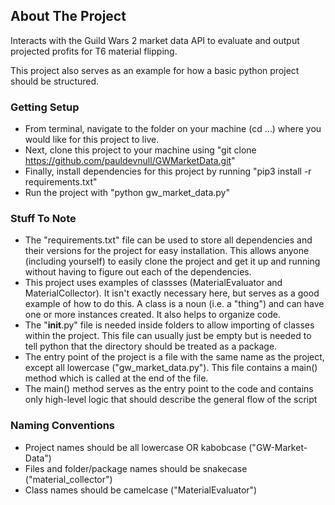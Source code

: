 ## About The Project

Interacts with the Guild Wars 2 market data API to evaluate and output projected profits for T6 material flipping.

This project also serves as an example for how a basic python project should be structured.

### Getting Setup
* From terminal, navigate to the folder on your machine (cd ...) where you would like for this project to live.
* Next, clone this project to your machine using "git clone https://github.com/pauldevnull/GWMarketData.git"
* Finally, install dependencies for this project by running "pip3 install -r requirements.txt"
* Run the project with "python gw_market_data.py"

### Stuff To Note
* The "requirements.txt" file can be used to store all dependencies and their versions for the project for easy installation. This allows anyone (including yourself) to easily clone the project and get it up and running without having to figure out each of the dependencies.
* This project uses examples of classses (MaterialEvaluator and MaterialCollector). It isn't exactly necessary here, but serves as a good example of how to do this. A class is a noun (i.e. a "thing") and can have one or more instances created. It also helps to organize code.
* The "__init__.py" file is needed inside folders to allow importing of classes within the project. This file can usually just be empty but is needed to tell python that the directory should be treated as a package.
* The entry point of the project is a file with the same name as the project, except all lowercase ("gw_market_data.py"). This file contains a main() method which is called at the end of the file.
* The main() method serves as the entry point to the code and contains only high-level logic that should describe the general flow of the script

### Naming Conventions
* Project names should be all lowercase OR kabobcase ("GW-Market-Data")
* Files and folder/package names should be snakecase ("material_collector")
* Class names should be camelcase ("MaterialEvaluator")
